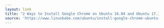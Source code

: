 ```yaml
---
layout: link
title: "2 Ways to Install Google Chrome on Ubuntu 16.04 and Ubuntu 17.10 - LinuxBabe.Com"
source: 'https://www.linuxbabe.com/ubuntu/install-google-chrome-ubuntu-16-04-lts'
---
```


